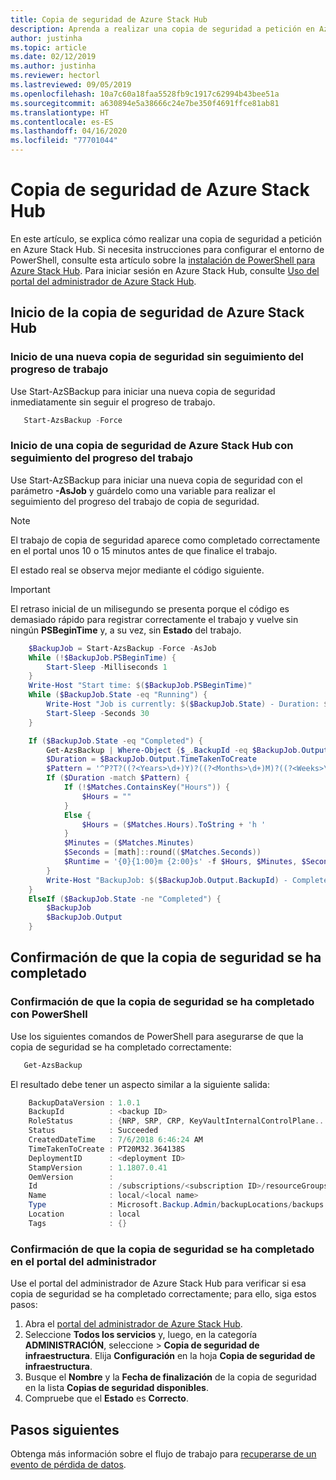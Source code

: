 ```yaml
---
title: Copia de seguridad de Azure Stack Hub
description: Aprenda a realizar una copia de seguridad a petición en Azure Stack Hub.
author: justinha
ms.topic: article
ms.date: 02/12/2019
ms.author: justinha
ms.reviewer: hectorl
ms.lastreviewed: 09/05/2019
ms.openlocfilehash: 10a7c60a18faa5528fb9c1917c62994b43bee51a
ms.sourcegitcommit: a630894e5a38666c24e7be350f4691ffce81ab81
ms.translationtype: HT
ms.contentlocale: es-ES
ms.lasthandoff: 04/16/2020
ms.locfileid: "77701044"
---
```

# <a name="back-up-azure-stack-hub"></a>Copia de seguridad de Azure Stack Hub

En este artículo, se explica cómo realizar una copia de seguridad a petición en Azure Stack Hub. Si necesita instrucciones para configurar el entorno de PowerShell, consulte esta artículo sobre la [instalación de PowerShell para Azure Stack Hub](azure-stack-powershell-install.md). Para iniciar sesión en Azure Stack Hub, consulte [Uso del portal del administrador de Azure Stack Hub](azure-stack-manage-portals.md).

## <a name="start-azure-stack-hub-backup"></a>Inicio de la copia de seguridad de Azure Stack Hub

### <a name="start-a-new-backup-without-job-progress-tracking"></a>Inicio de una nueva copia de seguridad sin seguimiento del progreso de trabajo
Use Start-AzSBackup para iniciar una nueva copia de seguridad inmediatamente sin seguir el progreso de trabajo.

```powershell
   Start-AzsBackup -Force
```

### <a name="start-azure-stack-hub-backup-with-job-progress-tracking"></a>Inicio de una copia de seguridad de Azure Stack Hub con seguimiento del progreso del trabajo
Use Start-AzSBackup para iniciar una nueva copia de seguridad con el parámetro **-AsJob** y guárdelo como una variable para realizar el seguimiento del progreso del trabajo de copia de seguridad.

> [!NOTE]
> El trabajo de copia de seguridad aparece como completado correctamente en el portal unos 10 o 15 minutos antes de que finalice el trabajo.
>
> El estado real se observa mejor mediante el código siguiente.

> [!IMPORTANT]
> El retraso inicial de un milisegundo se presenta porque el código es demasiado rápido para registrar correctamente el trabajo y vuelve sin ningún **PSBeginTime** y, a su vez, sin **Estado** del trabajo.

```powershell
    $BackupJob = Start-AzsBackup -Force -AsJob
    While (!$BackupJob.PSBeginTime) {
        Start-Sleep -Milliseconds 1
    }
    Write-Host "Start time: $($BackupJob.PSBeginTime)"
    While ($BackupJob.State -eq "Running") {
        Write-Host "Job is currently: $($BackupJob.State) - Duration: $((New-TimeSpan -Start ($BackupJob.PSBeginTime) -End (Get-Date)).ToString().Split(".")[0])"
        Start-Sleep -Seconds 30
    }

    If ($BackupJob.State -eq "Completed") {
        Get-AzsBackup | Where-Object {$_.BackupId -eq $BackupJob.Output.BackupId}
        $Duration = $BackupJob.Output.TimeTakenToCreate
        $Pattern = '^P?T?((?<Years>\d+)Y)?((?<Months>\d+)M)?((?<Weeks>\d+)W)?((?<Days>\d+)D)?(T((?<Hours>\d+)H)?((?<Minutes>\d+)M)?((?<Seconds>\d*(\.)?\d*)S)?)$'
        If ($Duration -match $Pattern) {
            If (!$Matches.ContainsKey("Hours")) {
                $Hours = ""
            } 
            Else {
                $Hours = ($Matches.Hours).ToString + 'h '
            }
            $Minutes = ($Matches.Minutes)
            $Seconds = [math]::round(($Matches.Seconds))
            $Runtime = '{0}{1:00}m {2:00}s' -f $Hours, $Minutes, $Seconds
        }
        Write-Host "BackupJob: $($BackupJob.Output.BackupId) - Completed with Status: $($BackupJob.Output.Status) - It took: $($Runtime) to run" -ForegroundColor Green
    }
    ElseIf ($BackupJob.State -ne "Completed") {
        $BackupJob
        $BackupJob.Output
    }
```

## <a name="confirm-backup-has-completed"></a>Confirmación de que la copia de seguridad se ha completado

### <a name="confirm-backup-has-completed-using-powershell"></a>Confirmación de que la copia de seguridad se ha completado con PowerShell
Use los siguientes comandos de PowerShell para asegurarse de que la copia de seguridad se ha completado correctamente:

```powershell
   Get-AzsBackup
```

El resultado debe tener un aspecto similar a la siguiente salida:

```powershell
    BackupDataVersion : 1.0.1
    BackupId          : <backup ID>
    RoleStatus        : {NRP, SRP, CRP, KeyVaultInternalControlPlane...}
    Status            : Succeeded
    CreatedDateTime   : 7/6/2018 6:46:24 AM
    TimeTakenToCreate : PT20M32.364138S
    DeploymentID      : <deployment ID>
    StampVersion      : 1.1807.0.41
    OemVersion        : 
    Id                : /subscriptions/<subscription ID>/resourceGroups/System.local/providers/Microsoft.Backup.Admin/backupLocations/local/backups/<backup ID>
    Name              : local/<local name>
    Type              : Microsoft.Backup.Admin/backupLocations/backups
    Location          : local
    Tags              : {}
```

### <a name="confirm-backup-has-completed-in-the-administrator-portal"></a>Confirmación de que la copia de seguridad se ha completado en el portal del administrador
Use el portal del administrador de Azure Stack Hub para verificar si esa copia de seguridad se ha completado correctamente; para ello, siga estos pasos:

1. Abra el [portal del administrador de Azure Stack Hub](azure-stack-manage-portals.md).
2. Seleccione **Todos los servicios** y, luego, en la categoría **ADMINISTRACIÓN**, seleccione > **Copia de seguridad de infraestructura**. Elija **Configuración** en la hoja **Copia de seguridad de infraestructura**.
3. Busque el **Nombre** y la **Fecha de finalización** de la copia de seguridad en la lista **Copias de seguridad disponibles**.
4. Compruebe que el **Estado** es **Correcto**.

## <a name="next-steps"></a>Pasos siguientes

Obtenga más información sobre el flujo de trabajo para [recuperarse de un evento de pérdida de datos](azure-stack-backup-recover-data.md).

